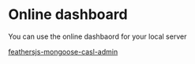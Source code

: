 # Online dashboard

You can use the online dashbaord for your local server

[feathersjs-mongoose-casl-admin](../../start-new-project-1/install-feathers-mongoose-casl.md)

